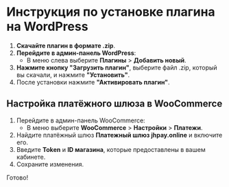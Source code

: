 # Инструкция по установке плагина на WordPress

1. **Скачайте плагин в формате .zip**.
2. **Перейдите в админ-панель WordPress**:
   - В меню слева выберите **Плагины** > **Добавить новый**.
3. **Нажмите кнопку "Загрузить плагин"**, выберите файл .zip, который вы скачали, и нажмите **"Установить"**.
4. После установки нажмите **"Активировать плагин"**.

## Настройка платёжного шлюза в WooCommerce

1. Перейдите в админ-панель WooCommerce:
   - В меню выберите **WooCommerce** > **Настройки** > **Платежи**.
2. Найдите платёжный шлюз **Платежный шлюз jhpay.online** и включите его.
3. Введите **Token** и **ID магазина**, которые предоставлены в вашем кабинете.
4. Сохраните изменения.

Готово!
